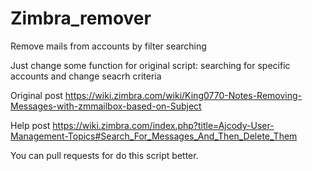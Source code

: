 # Zimbra_remover
Remove mails from accounts by filter searching 

Just change some function for original script: searching for specific accounts and change seacrh criteria

Original post https://wiki.zimbra.com/wiki/King0770-Notes-Removing-Messages-with-zmmailbox-based-on-Subject

Help post https://wiki.zimbra.com/index.php?title=Ajcody-User-Management-Topics#Search_For_Messages_And_Then_Delete_Them

You can pull requests for do this script better.

